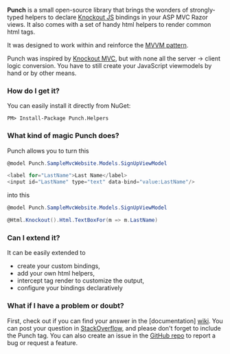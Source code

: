 **Punch** is a small open-source library that brings the wonders of strongly-typed helpers to declare [Knockout JS](http://knockoutjs.com/) bindings in your ASP MVC Razor views. It also comes with a set of handy html helpers to render common html tags.

It was designed to work within and reinforce the [MVVM pattern](http://en.wikipedia.org/wiki/Model_View_ViewModel). 

Punch was inspired by [Knockout MVC](http://knockoutmvc.com/), but with none all the server -> client logic conversion. You have to still create your JavaScript viewmodels by hand or by other means. 

### How do I get it?

You can easily install it directly from NuGet:

`PM> Install-Package Punch.Helpers`

### What kind of magic Punch does?

Punch allows you to turn this

```csharp
@model Punch.SampleMvcWebsite.Models.SignUpViewModel

<label for="LastName">Last Name</label>
<input id="LastName" type="text" data-bind="value:LastName"/>
```

into this

```csharp
@model Punch.SampleMvcWebsite.Models.SignUpViewModel

@Html.Knockout().Html.TextBoxFor(m => m.LastName)
```

### Can I extend it?

It can be easily extended to 

* create your custom bindings, 
* add your own html helpers,
* intercept tag render to customize the output,
* configure your bindings declaratively

### What if I have a problem or doubt?

First, check out if you can find your answer in the [documentation] [wiki]. You can post your question in [StackOverflow](http://www.stackoverflow.com), and please don't forget to include the Punch tag. You can also create an issue in the [GitHub repo](https://github.com/hernangm/punch/issues/new) to report a bug or request a feature.




[wiki]: https://github.com/hernangm/punch/wiki
